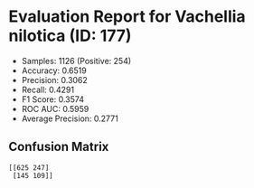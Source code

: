 # Evaluation Report for Vachellia nilotica (ID: 177)
- Samples: 1126 (Positive: 254)
- Accuracy: 0.6519
- Precision: 0.3062
- Recall: 0.4291
- F1 Score: 0.3574
- ROC AUC: 0.5959
- Average Precision: 0.2771

## Confusion Matrix
```
[[625 247]
 [145 109]]
```